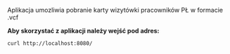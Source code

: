 Aplikacja umozliwia pobranie karty wizytówki pracowników PŁ w formacie .vcf

**Aby skorzystać z aplikacji należy wejść pod adres:**
```
curl http://localhost:8080/
```
